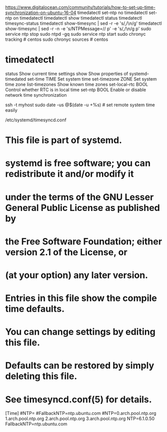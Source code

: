 https://www.digitalocean.com/community/tutorials/how-to-set-up-time-synchronization-on-ubuntu-16-04
timedatectl set-ntp no
timedatectl set-ntp on
timedatectl
timedatectl show
timedatectl status
timedatectl timesync-status
timedatectl show-timesync | sed -r -e 's/,/\n/g'
timedatectl show-timesync | sed -r -n -e 's/NTPMessage=// p' -e 's/,/\n/g p'
sudo service ntp stop
sudo ntpd -gq
sudo service ntp start
sudo chronyc tracking # centos
sudo chronyc sources  # centos

# timedatectl
  status                   Show current time settings
  show                     Show properties of systemd-timedated
  set-time TIME            Set system time
  set-timezone ZONE        Set system time zone
  list-timezones           Show known time zones
  set-local-rtc BOOL       Control whether RTC is in local time
  set-ntp BOOL             Enable or disable network time synchronization

ssh -t myhost sudo date -us @$(date -u +%s) # set remote system time easily


/etc/systemd/timesyncd.conf
#  This file is part of systemd.
#
#  systemd is free software; you can redistribute it and/or modify it
#  under the terms of the GNU Lesser General Public License as published by
#  the Free Software Foundation; either version 2.1 of the License, or
#  (at your option) any later version.
#
# Entries in this file show the compile time defaults.
# You can change settings by editing this file.
# Defaults can be restored by simply deleting this file.
#
# See timesyncd.conf(5) for details.

[Time]
#NTP=
#FallbackNTP=ntp.ubuntu.com
#NTP=0.arch.pool.ntp.org 1.arch.pool.ntp.org 2.arch.pool.ntp.org 3.arch.pool.ntp.org
NTP=6.1.0.50
FallbackNTP=ntp.ubuntu.com
